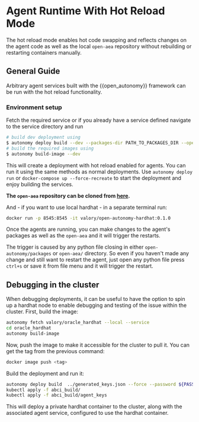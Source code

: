 # Agent Runtime With Hot Reload Mode

The hot reload mode enables hot code swapping and reflects changes on the agent code as well as the local `open-aea` repository without rebuilding or restarting containers manually.

## General Guide

Arbitrary agent services built with the {{open_autonomy}} framework can be run with the hot reload functionality.

### Environment setup

Fetch the required service or if you already have a service defined navigate to the service directory and run

```bash
# build dev deployment using
$ autonomy deploy build --dev --packages-dir PATH_TO_PACKAGES_DIR --open-aea-dir PATH_TO_LOCAL_OPEN_AEA_REPO --open-autonomy-dir PATH_TO_LOCAL_OPEN_AUTONOMY_DIR
# build the required images using
$ autonomy build-image --dev
```

This will create a deployment with hot reload enabled for agents. You can run it using the same methods as normal deployments. Use `autonomy deploy run` or `docker-compose up --force-recreate` to start the deployment and enjoy building the services.

**The `open-aea` repository can be cloned from [here]( https://github.com/valory-xyz/open-aea).**

And - if you want to use local hardhat - in a separate terminal run:
```bash
docker run -p 8545:8545 -it valory/open-autonomy-hardhat:0.1.0
```

Once the agents are running, you can make changes to the agent's packages as well as the `open-aea` and it will trigger the restarts.

The trigger is caused by any python file closing in either `open-autonomy/packages` or `open-aea/` directory. So even if you haven't made any change and still want to restart the agent, just open any python file press `ctrl+s` or save it from file menu and it will trigger the restart.


## Debugging in the cluster

When debugging deployments, it can be useful to have the option to spin up a hardhat node to enable debugging and testing of the issue within the cluster. First, build the image:

```bash
autonomy fetch valory/oracle_hardhat --local --service
cd oracle_hardhat
autonomy build-image
```

Now, push the image  to make it accessible for the cluster to pull it. You can get the tag from the previous command:
```bash
docker image push <tag>
```

Build the deployment and run it:
```bash
autonomy deploy build  ../generated_keys.json --force --password ${PASSWORD} --kubernetes --dev
kubectl apply -f abci_build/
kubectl apply -f abci_build/agent_keys
```

This will deploy a private hardhat container to the cluster, along with the associated agent service, configured to use the hardhat container.

